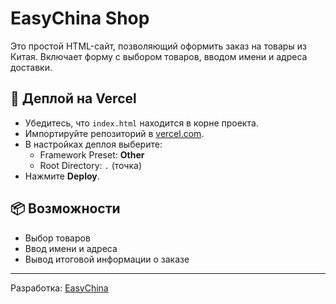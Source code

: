 # EasyChina Shop

Это простой HTML-сайт, позволяющий оформить заказ на товары из Китая. Включает форму с выбором товаров, вводом имени и адреса доставки.

## 🚀 Деплой на Vercel

- Убедитесь, что `index.html` находится в корне проекта.
- Импортируйте репозиторий в [vercel.com](https://vercel.com).
- В настройках деплоя выберите:
  - Framework Preset: **Other**
  - Root Directory: `.` (точка)
- Нажмите **Deploy**.

## 📦 Возможности

- Выбор товаров
- Ввод имени и адреса
- Вывод итоговой информации о заказе

---

Разработка: [EasyChina](https://github.com/EasyCh1na)
